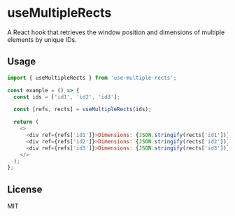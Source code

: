 # useMultipleRects

A React hook that retrieves the window position and dimensions of multiple elements by unique IDs.

## Usage

```javascript
import { useMultipleRects } from 'use-multiple-rects';

const example = () => {
  const ids = ['id1', 'id2', 'id3'];

  const [refs, rects] = useMultipleRects(ids);

  return (
    <>
      <div ref={refs['id1']}>Dimensions: {JSON.stringify(rects['id1'])}</div>
      <div ref={refs['id2']}>Dimensions: {JSON.stringify(rects['id2'])}</div>
      <div ref={refs['id3']}>Dimensions: {JSON.stringify(rects['id3'])}</div>
    </>
  );
};
```

## License

MIT

